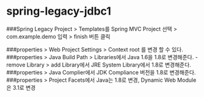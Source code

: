 # spring-legacy-jdbc1

###Spring Legacy Project > Templates를 Spring MVC Project 선택 > com.example.demo 입력 > finish 버튼 클릭 

###properties > Web Project Settings > Context root 를 변경 할 수 있다.
###properties > Java Build Path > Libraries에서 Java 1.6을 1.8로 변경해준다. 
              - remove Library > add Library에서 JRE System Library에서 1.8로 변경해준다.
###properties > Java Complier에서 JDK Compliance 버전을 1.8로 변경해준다. 
###properties > Project Facets에서 Java는 1.8로 변경, Dynamic Web Module은 3.1로 변경
